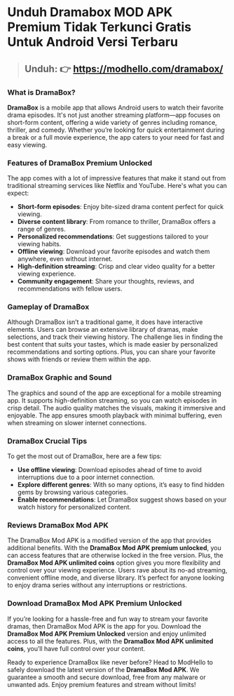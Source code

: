 # Unduh Dramabox MOD APK Premium Tidak Terkunci Gratis Untuk Android Versi Terbaru

> ## Unduh: 👉 https://modhello.com/dramabox/

### What is DramaBox?

**DramaBox** is a mobile app that allows Android users to watch their favorite drama episodes. It's not just another streaming platform—app focuses on short-form content, offering a wide variety of genres including romance, thriller, and comedy. Whether you’re looking for quick entertainment during a break or a full movie experience, the app caters to your need for fast and easy viewing.

### Features of DramaBox Premium Unlocked

The app comes with a lot of impressive features that make it stand out from traditional streaming services like Netflix and YouTube. Here's what you can expect:

- **Short-form episodes**: Enjoy bite-sized drama content perfect for quick viewing.
- **Diverse content library**: From romance to thriller, DramaBox offers a range of genres.
- **Personalized recommendations**: Get suggestions tailored to your viewing habits.
- **Offline viewing**: Download your favorite episodes and watch them anywhere, even without internet.
- **High-definition streaming**: Crisp and clear video quality for a better viewing experience.
- **Community engagement**: Share your thoughts, reviews, and recommendations with fellow users.

### Gameplay of DramaBox 

Although DramaBox isn’t a traditional game, it does have interactive elements. Users can browse an extensive library of dramas, make selections, and track their viewing history. The challenge lies in finding the best content that suits your tastes, which is made easier by personalized recommendations and sorting options. Plus, you can share your favorite shows with friends or review them within the app.

### DramaBox Graphic and Sound

The graphics and sound of the app are exceptional for a mobile streaming app. It supports high-definition streaming, so you can watch episodes in crisp detail. The audio quality matches the visuals, making it immersive and enjoyable. The app ensures smooth playback with minimal buffering, even when streaming on slower internet connections.

### DramaBox Crucial Tips

To get the most out of DramaBox, here are a few tips:
- **Use offline viewing**: Download episodes ahead of time to avoid interruptions due to a poor internet connection.
- **Explore different genres**: With so many options, it’s easy to find hidden gems by browsing various categories.
- **Enable recommendations**: Let DramaBox suggest shows based on your watch history for personalized content.

### Reviews DramaBox Mod APK

The DramaBox Mod APK is a modified version of the app that provides additional benefits. With the **DramaBox Mod APK premium unlocked**, you can access features that are otherwise locked in the free version. Plus, the **DramaBox Mod APK unlimited coins** option gives you more flexibility and control over your viewing experience. Users rave about its no-ad streaming, convenient offline mode, and diverse library. It’s perfect for anyone looking to enjoy drama series without any interruptions or restrictions.

### Download DramaBox Mod APK Premium Unlocked

If you’re looking for a hassle-free and fun way to stream your favorite dramas, then DramaBox Mod APK is the app for you. Download the **DramaBox Mod APK Premium Unlocked** version and enjoy unlimited access to all the features. Plus, with the **DramaBox Mod APK unlimited coins**, you’ll have full control over your content. 

Ready to experience DramaBox like never before? Head to ModHello to safely download the latest version of the **DramaBox Mod APK**. We guarantee a smooth and secure download, free from any malware or unwanted ads. Enjoy premium features and stream without limits!
